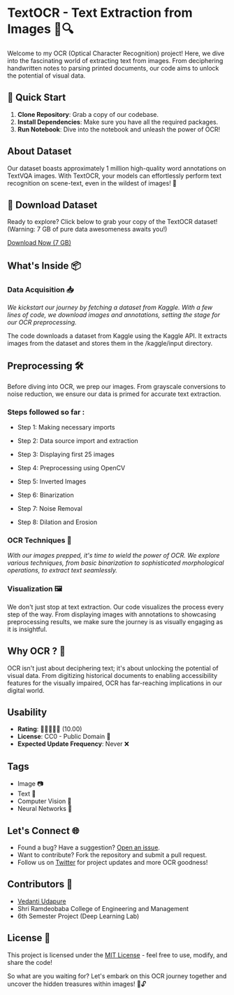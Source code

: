 # TextOCR - Text Extraction from Images 📸🔍

Welcome to my OCR (Optical Character Recognition) project! Here, we dive into the fascinating world of extracting text from images. From deciphering handwritten notes to parsing printed documents, our code aims to unlock the potential of visual data.

## 🚀 Quick Start

1. **Clone Repository**: Grab a copy of our codebase.
2. **Install Dependencies**: Make sure you have all the required packages.
3. **Run Notebook**: Dive into the notebook and unleash the power of OCR!


## About Dataset

Our dataset boasts approximately 1 million high-quality word annotations on TextVQA images. With TextOCR, your models can effortlessly perform text recognition on scene-text, even in the wildest of images! 🚀

## 🚀 Download Dataset

Ready to explore? Click below to grab your copy of the TextOCR dataset! (Warning: 7 GB of pure data awesomeness awaits you!)

[Download Now (7 GB)](https://www.kaggle.com/datasets/robikscube/textocr-text-extraction-from-images-dataset)

## What's Inside 📦

### Data Acquisition 📥

_We kickstart our journey by fetching a dataset from Kaggle. With a few lines of code, we download images and annotations, setting the stage for our OCR preprocessing._

The code downloads a dataset from Kaggle using the Kaggle API. It extracts images from the dataset and stores them in the /kaggle/input directory.

## Preprocessing 🛠️

Before diving into OCR, we prep our images. From grayscale conversions to noise reduction, we ensure our data is primed for accurate text extraction.

### Steps followed so far : 

- Step 1: Making necessary imports

- Step 2: Data source import and extraction

- Step 3: Displaying first 25 images

- Step 4: Preprocessing using OpenCV

- Step 5: Inverted Images

- Step 6: Binarization

- Step 7: Noise Removal

- Step 8: Dilation and Erosion


### OCR Techniques 🤖

_With our images prepped, it's time to wield the power of OCR. We explore various techniques, from basic binarization to sophisticated morphological operations, to extract text seamlessly._

### Visualization 🖼️

We don't just stop at text extraction. Our code visualizes the process every step of the way. From displaying images with annotations to showcasing preprocessing results, we make sure the journey is as visually engaging as it is insightful.

## Why OCR ? 🌟

OCR isn't just about deciphering text; it's about unlocking the potential of visual data. From digitizing historical documents to enabling accessibility features for the visually impaired, OCR has far-reaching implications in our digital world.

## Usability

- **Rating**: 🌟🌟🌟🌟🌟 (10.00)
- **License**: CC0 - Public Domain 🎉
- **Expected Update Frequency**: Never ❌

## Tags

- Image 📷
- Text 📝
- Computer Vision 👀
- Neural Networks 🧠

## Let's Connect 🌐

- Found a bug? Have a suggestion? [Open an issue](link-to-issues).
- Want to contribute? Fork the repository and submit a pull request.
- Follow us on [Twitter](twitter-link) for project updates and more OCR goodness!

## Contributors 🙌

- [Vedanti Udapure](https://github.com/vedanti-u)
- Shri Ramdeobaba College of Engineering and Management
- 6th Semester Project (Deep Learning Lab)

## License 📜

This project is licensed under the [MIT License](LICENSE) - feel free to use, modify, and share the code!

So what are you waiting for? Let's embark on this OCR journey together and uncover the hidden treasures within images! 💬🔓
